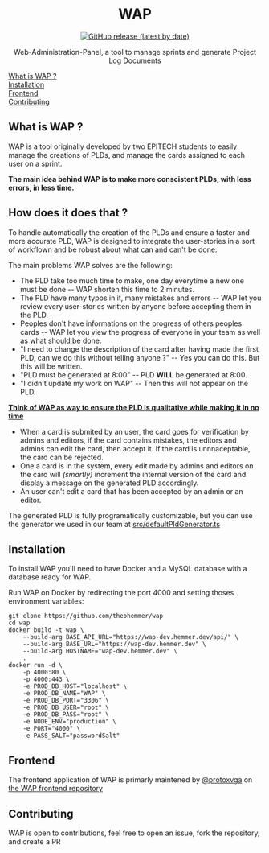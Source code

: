 <div align="center">
    <h1>WAP</h1>
    <a href="https://github.com/theohemmer/wap/releases" target="_blank" title="GitHub release (latest by date)">
    <img src="https://img.shields.io/github/v/release/theohemmer/wap" alt="GitHub release (latest by date)"/>
    </a>
    <p>Web-Administration-Panel, a tool to manage sprints and generate Project Log Documents</p>
</div>

<a href="#what-is-wap">What is WAP ?</a><br>
<a href="#installation">Installation</a><br>
<a href="#frontend">Frontend</a><br>
<a href="#contributing">Contributing</a>

## What is WAP ?

WAP is a tool originally developed by two EPITECH students to easily manage the creations of PLDs, and manage the cards assigned to each user on a sprint.

<b>The main idea behind WAP is to make more conscistent PLDs, with less errors, in less time.</b>

## How does it does that ?

To handle automatically the creation of the PLDs and ensure a faster and more accurate PLD, WAP is designed to integrate the user-stories in a sort of workflown and be robust about what can and can't be done.

The main problems WAP solves are the following:
- The PLD take too much time to make, one day everytime a new one must be done -- WAP shorten this time to 2 minutes.
- The PLD have many typos in it, many mistakes and errors -- WAP let you review every user-stories written by anyone before accepting them in the PLD.
- Peoples don't have informations on the progress of others peoples cards -- WAP let you view the progress of everyone in your team as well as what should be done.
- "I need to change the description of the card after having made the first PLD, can we do this without telling anyone ?" -- Yes you can do this. But this will be written.
- "PLD must be generated at 8:00" -- PLD <b>WILL</b> be generated at 8:00.
- "I didn't update my work on WAP" -- Then this will not appear on the PLD.

<b><u>Think of WAP as way to ensure the PLD is qualitative while making it in no time</u></b>

- When a card is submited by an user, the card goes for verification by admins and editors, if the card contains mistakes, the editors and admins can edit the card, then accept it. If the card is unnnaceptable, the card can be rejected.
- One a card is in the system, every edit made by admins and editors on the card will <i>(smartly)</i> increment the internal version of the card and display a message on the generated PLD accordingly.
- An user can't edit a card that has been accepted by an admin or an editor.

The generated PLD is fully programatically customizable, but you can use the generator we used in our team at <a href="src/defaultPldGenerator.ts">src/defaultPldGenerator.ts</a>

## Installation

To install WAP you'll need to have Docker and a MySQL database with a database ready for WAP.

Run WAP on Docker by redirecting the port 4000 and setting thoses environment variables:

```
git clone https://github.com/theohemmer/wap
cd wap
docker build -t wap \
    --build-arg BASE_API_URL="https://wap-dev.hemmer.dev/api/" \
    --build-arg BASE_URL="https://wap-dev.hemmer.dev" \
    --build-arg HOSTNAME="wap-dev.hemmer.dev" \
    .
docker run -d \
    -p 4000:80 \
    -p 4000:443 \
    -e PROD_DB_HOST="localhost" \
    -e PROD_DB_NAME="WAP" \
    -e PROD_DB_PORT="3306" \
    -e PROD_DB_USER="root" \
    -e PROD_DB_PASS="root" \
    -e NODE_ENV="production" \
    -e PORT="4000" \
    -e PASS_SALT="passwordSalt"
```

## Frontend

The frontend application of WAP is primarly maintened by <a href="https://github.com/protoxvga">@protoxvga</a> on <a href="https://github.com/protoxvga/wap_ui">the WAP frontend repository</a>

## Contributing

WAP is open to contributions, feel free to open an issue, fork the repository, and create a PR